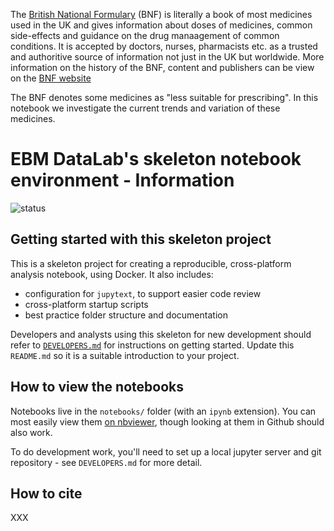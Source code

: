 
The [British National Formulary](https://www.bnf.org/) (BNF) is literally a book of most medicines used in the UK and gives information about doses of medicines, common side-effects and guidance on the drug manaagement of common conditions. It is accepted by doctors, nurses, pharmacists etc. as a trusted and authoritive source of information not just in the UK but worldwide. More information on the history of the BNF, content and publishers can be view on the [BNF website](https://www.bnf.org/)

The BNF denotes some medicines as "less suitable for prescribing". In this notebook we investigate the current trends and variation of these medicines.






# EBM DataLab's skeleton notebook environment - Information

![status](https://github.com/ebmdatalab/custom-docker/workflows/Notebook%20checks/badge.svg)

## Getting started with this skeleton project

This is a skeleton project for creating a reproducible, cross-platform
analysis notebook, using Docker.  It also includes:

* configuration for `jupytext`, to support easier code review
* cross-platform startup scripts
* best practice folder structure and documentation

Developers and analysts using this skeleton for new development should
refer to [`DEVELOPERS.md`](DEVELOPERS.md) for instructions on getting
started.  Update this `README.md` so it is a suitable introduction to
your project.

## How to view the notebooks

Notebooks live in the `notebooks/` folder (with an `ipynb`
extension). You can most easily view them [on
nbviewer](https://nbviewer.jupyter.org/github/ebmdatalab/seb-docker-test/tree/master/notebooks/),
though looking at them in Github should also work.

To do development work, you'll need to set up a local jupyter server
and git repository - see `DEVELOPERS.md` for more detail.

## How to cite

XXX
